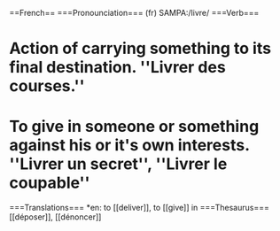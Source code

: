 ==French==
===Pronounciation===
(fr) SAMPA:/livre/
===Verb===
# Action of carrying something to its final destination. ''Livrer des courses.''
# To give in someone or something against his or it's own interests. ''Livrer un secret'', ''Livrer le coupable''

===Translations===
*en: to [[deliver]], to [[give]] in
===Thesaurus===
[[déposer]], [[dénoncer]]